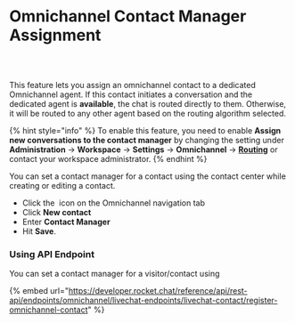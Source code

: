 # Omnichannel Contact Manager Assignment

​

<figure><img src="../../../.gitbook/assets/Premium.svg" alt=""><figcaption></figcaption></figure>

​This feature lets you assign an omnichannel contact to a dedicated Omnichannel agent. If this contact initiates a conversation and the dedicated agent is **available**, the chat is routed directly to them. Otherwise, it will be routed to any other agent based on the routing algorithm selected.

{% hint style="info" %}
To enable this feature, you need to enable **Assign new conversations to the contact manager** by changing the setting under **Administration** -> **Workspace** -> **Settings** -> **Omnichannel** -> [**Routing**](https://docs.rocket.chat/use-rocket.chat/workspace-administration/settings/omnichannel-admins-guide#routing) or contact your workspace administrator.
{% endhint %}

You can set a contact manager for a contact using the contact center while creating or editing a contact.

* Click the <img src="../../../.gitbook/assets/contact-center.png" alt="" data-size="line"> icon on the Omnichannel navigation tab
* Click **New contact**
* Enter **Contact Manager**
* Hit **Save**.

### Using API Endpoint

You can set a contact manager for a visitor/contact using

{% embed url="https://developer.rocket.chat/reference/api/rest-api/endpoints/omnichannel/livechat-endpoints/livechat-contact/register-omnichannel-contact" %}
